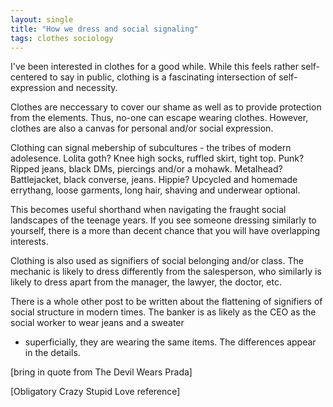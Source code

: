 ```yaml
---
layout: single
title: "How we dress and social signaling"
tags: clothes sociology
---
```


I've been interested in clothes for a good while. While this feels rather 
self-centered to say in public, clothing is a fascinating intersection
of self-expression and necessity.

Clothes are neccessary to cover our shame as well as to provide protection
from the elements. Thus, no-one can escape wearing clothes. However, 
clothes are also a canvas for personal and/or social expression.

Clothing can signal mebership of subcultures - the tribes of modern adolesence.
Lolita goth? Knee high socks, ruffled skirt, tight top. Punk? Ripped jeans, black DMs,
piercings and/or a mohawk. Metalhead? Battlejacket, black converse, jeans. Hippie?
Upcycled and homemade errythang, loose garments, long hair, shaving and underwear optional.

This becomes useful shorthand when navigating the fraught social landscapes of the 
teenage years. If you see someone dressing similarly to yourself, there is a more than
decent chance that you will have overlapping interests.

Clothing is also used as signifiers of social belonging and/or class. The mechanic is likely
to dress differently from the salesperson, who similarly is likely to dress apart from 
the manager, the lawyer, the doctor, etc.

There is a whole other post to be written about the flattening of signifiers of social structure
in modern times. The banker is as likely as the CEO as the social worker to wear jeans and a sweater
- superficially, they are wearing the same items. The differences appear in the details. 

[bring in quote from The Devil Wears Prada]

[Obligatory Crazy Stupid Love reference]